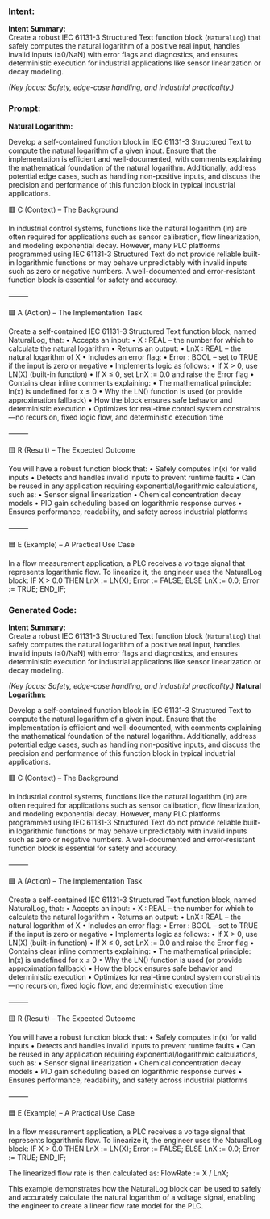 ### Intent:
**Intent Summary:**  
Create a robust IEC 61131-3 Structured Text function block (`NaturalLog`) that safely computes the natural logarithm of a positive real input, handles invalid inputs (≤0/NaN) with error flags and diagnostics, and ensures deterministic execution for industrial applications like sensor linearization or decay modeling.  

*(Key focus: Safety, edge-case handling, and industrial practicality.)*

### Prompt:
**Natural Logarithm:**

Develop a self-contained function block in IEC 61131-3 Structured Text to compute the natural logarithm of a given input. Ensure that the implementation is efficient and well-documented, with comments explaining the mathematical foundation of the natural logarithm. Additionally, address potential edge cases, such as handling non-positive inputs, and discuss the precision and performance of this function block in typical industrial applications.

🟥 C (Context) – The Background

In industrial control systems, functions like the natural logarithm (ln) are often required for applications such as sensor calibration, flow linearization, and modeling exponential decay. However, many PLC platforms programmed using IEC 61131-3 Structured Text do not provide reliable built-in logarithmic functions or may behave unpredictably with invalid inputs such as zero or negative numbers. A well-documented and error-resistant function block is essential for safety and accuracy.

⸻

🟩 A (Action) – The Implementation Task

Create a self-contained IEC 61131-3 Structured Text function block, named NaturalLog, that:
	•	Accepts an input:
	•	X : REAL – the number for which to calculate the natural logarithm
	•	Returns an output:
	•	LnX : REAL – the natural logarithm of X
	•	Includes an error flag:
	•	Error : BOOL – set to TRUE if the input is zero or negative
	•	Implements logic as follows:
	•	If X > 0, use LN(X) (built-in function)
	•	If X ≤ 0, set LnX := 0.0 and raise the Error flag
	•	Contains clear inline comments explaining:
	•	The mathematical principle: ln(x) is undefined for x ≤ 0
	•	Why the LN() function is used (or provide approximation fallback)
	•	How the block ensures safe behavior and deterministic execution
	•	Optimizes for real-time control system constraints—no recursion, fixed logic flow, and deterministic execution time

⸻

🟨 R (Result) – The Expected Outcome

You will have a robust function block that:
	•	Safely computes ln(x) for valid inputs
	•	Detects and handles invalid inputs to prevent runtime faults
	•	Can be reused in any application requiring exponential/logarithmic calculations, such as:
	•	Sensor signal linearization
	•	Chemical concentration decay models
	•	PID gain scheduling based on logarithmic response curves
	•	Ensures performance, readability, and safety across industrial platforms

⸻

🟦 E (Example) – A Practical Use Case

In a flow measurement application, a PLC receives a voltage signal that represents logarithmic flow. To linearize it, the engineer uses the NaturalLog block:
IF X > 0.0 THEN
    LnX := LN(X);
    Error := FALSE;
ELSE
    LnX := 0.0;
    Error := TRUE;
END_IF;

### Generated Code:
**Intent Summary:**  
Create a robust IEC 61131-3 Structured Text function block (`NaturalLog`) that safely computes the natural logarithm of a positive real input, handles invalid inputs (≤0/NaN) with error flags and diagnostics, and ensures deterministic execution for industrial applications like sensor linearization or decay modeling.  

*(Key focus: Safety, edge-case handling, and industrial practicality.)*
**Natural Logarithm:**

Develop a self-contained function block in IEC 61131-3 Structured Text to compute the natural logarithm of a given input. Ensure that the implementation is efficient and well-documented, with comments explaining the mathematical foundation of the natural logarithm. Additionally, address potential edge cases, such as handling non-positive inputs, and discuss the precision and performance of this function block in typical industrial applications.

🟥 C (Context) – The Background

In industrial control systems, functions like the natural logarithm (ln) are often required for applications such as sensor calibration, flow linearization, and modeling exponential decay. However, many PLC platforms programmed using IEC 61131-3 Structured Text do not provide reliable built-in logarithmic functions or may behave unpredictably with invalid inputs such as zero or negative numbers. A well-documented and error-resistant function block is essential for safety and accuracy.

⸻

🟩 A (Action) – The Implementation Task

Create a self-contained IEC 61131-3 Structured Text function block, named NaturalLog, that:
	•	Accepts an input:
	•	X : REAL – the number for which to calculate the natural logarithm
	•	Returns an output:
	•	LnX : REAL – the natural logarithm of X
	•	Includes an error flag:
	•	Error : BOOL – set to TRUE if the input is zero or negative
	•	Implements logic as follows:
	•	If X > 0, use LN(X) (built-in function)
	•	If X ≤ 0, set LnX := 0.0 and raise the Error flag
	•	Contains clear inline comments explaining:
	•	The mathematical principle: ln(x) is undefined for x ≤ 0
	•	Why the LN() function is used (or provide approximation fallback)
	•	How the block ensures safe behavior and deterministic execution
	•	Optimizes for real-time control system constraints—no recursion, fixed logic flow, and deterministic execution time

⸻

🟨 R (Result) – The Expected Outcome

You will have a robust function block that:
	•	Safely computes ln(x) for valid inputs
	•	Detects and handles invalid inputs to prevent runtime faults
	•	Can be reused in any application requiring exponential/logarithmic calculations, such as:
	•	Sensor signal linearization
	•	Chemical concentration decay models
	•	PID gain scheduling based on logarithmic response curves
	•	Ensures performance, readability, and safety across industrial platforms

⸻

🟦 E (Example) – A Practical Use Case

In a flow measurement application, a PLC receives a voltage signal that represents logarithmic flow. To linearize it, the engineer uses the NaturalLog block:
IF X > 0.0 THEN
    LnX := LN(X);
    Error := FALSE;
ELSE
    LnX := 0.0;
    Error := TRUE;
END_IF;

The linearized flow rate is then calculated as:
FlowRate := X / LnX;

This example demonstrates how the NaturalLog block can be used to safely and accurately calculate the natural logarithm of a voltage signal, enabling the engineer to create a linear flow rate model for the PLC.
